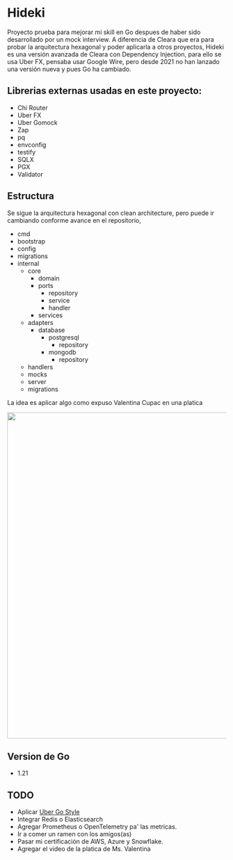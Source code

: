 # Hideki

Proyecto prueba para mejorar mi skill en Go despues de haber sido desarrollado por un mock interview.
A diferencia de Cleara que era para probar la arquitectura hexagonal y poder aplicarla a otros proyectos,
Hideki es una versión avanzada de Cleara con Dependency Injection, para ello se usa Uber FX, pensaba usar Google Wire, 
pero desde 2021 no han lanzado una versión nueva y pues Go ha cambiado.

## Librerias externas usadas en este proyecto:

- Chi Router
- Uber FX
- Uber Gomock
- Zap
- pq
- envconfig
- testify
- SQLX
- PGX
- Validator

## Estructura

Se sigue la arquitectura hexagonal con clean architecture, pero puede ir cambiando conforme avance en el repositorio,

- cmd
- bootstrap
- config
- migrations
- internal
    - core
      - domain
      - ports
        - repository
        - service
        - handler
      - services
    - adapters
      - database
        - postgresql
          - repository
        - mongodb
            - repository
    - handlers
    - mocks
    - server
    - migrations

La idea es aplicar algo como expuso Valentina Cupac en una platica

<img width="750" src="https://substackcdn.com/image/fetch/f_auto,q_auto:good,fl_progressive:steep/https%3A%2F%2Fsubstack-post-media.s3.amazonaws.com%2Fpublic%2Fimages%2Fe5f9ca77-0fc5-4fd4-8b89-c2e43ffff9c2_3601x4442.jpeg">

## Version de Go

- 1.21

## TODO

- Aplicar [Uber Go Style](https://github.com/rm3l/uber-go-style-guide-fr)
- Integrar Redis o Elasticsearch
- Agregar Prometheus o OpenTelemetry pa' las metricas.
- Ir a comer un ramen con los amigos(as)
- Pasar mi certificación de AWS, Azure y Snowflake.
- Agregar el video de la platica de Ms. Valentina
